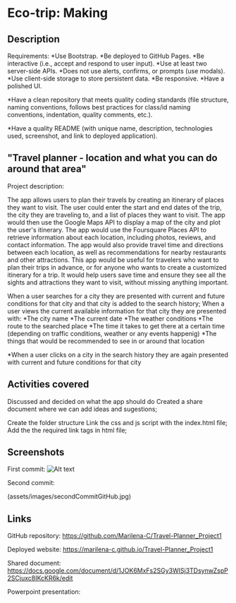 # Eco-trip: Making 

## Description 


Requirements:
*Use Bootstrap.
*Be deployed to GitHub Pages.
*Be interactive (i.e., accept and respond to user input).
*Use at least two server-side APIs.
*Does not use alerts, confirms, or prompts (use modals).
*Use client-side storage to store persistent data.
*Be responsive.
*Have a polished UI.

*Have a clean repository that meets quality coding standards (file structure, naming conventions, follows best practices for class/id naming conventions, indentation, quality comments, etc.).

*Have a quality README (with unique name, description, technologies used, screenshot, and link to deployed application).
## "Travel planner - location and what you can do around that area" 
Project description: 

The app allows users to plan their travels by creating an itinerary of places they want to visit. 
The user could enter the start and end dates of the trip, the city they are traveling to, and a list of places they want to visit. The app would then use the Google Maps API to display a map of the city and plot the user's itinerary. 
The app would use the Foursquare Places API to retrieve information about each location, including photos, reviews, and contact information. The app would also provide travel time and directions between each location, as well as recommendations for nearby restaurants and other attractions.
This app would be useful for travelers who want to plan their trips in advance, or for anyone who wants to create a customized itinerary for a trip. 
It would help users save time and ensure they see all the sights and attractions they want to visit, without missing anything important.

When a user searches for a city they are presented with current and future conditions for that city and that city is added to the search history;
When a user views the current available information for that city they are presented with:
*The city name
*The current date
*The weather conditions
*The route to the searched place
*The time it takes to get there at a certain time (depending on traffic conditions, weather or any events happenig)
*The things that would be recommended to see in or around that location

*When a user clicks on a city in the search history they are again presented with current and future conditions for that city

## Activities covered
Discussed and decided on what the app should do
Created a share document where we can add ideas and sugestions;

Create the folder structure 
Link the css and js script with the index.html file;
Add the the required link tags in html file;

 ## Screenshots
First commit:
![Alt text](Travel-Planner_Project1/assets/images/firstCommitGithub.jpg)

Second commit:

(assets/images/secondCommitGitHub.jpg)

 ## Links
GitHub repository: https://github.com/Marilena-C/Travel-Planner_Project1

Deployed website: https://marilena-c.github.io/Travel-Planner_Project1

Shared document: https://docs.google.com/document/d/1JOK6MxFs2SGy3WISj3TDsynwZspP2SCjuxc8IKcKR6k/edit

Powerpoint presentation: 